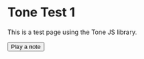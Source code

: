# Tone Test 1
This is a test page using the Tone JS library.

<script src='https://cdnjs.cloudflare.com/ajax/libs/tone/13.4.9/Tone.js'></script>
<button onclick="start()">Play a note</button>

<script>
  // ['header_wrap','footer_wrap'].forEach(x=>document.getElementById(x).style.display='none')
  document.getElementById('header_wrap').style.display='none'
  document.getElementById('footer_wrap').style.display='none'
  const synth = new Tone.PolySynth();
  synth.toMaster();

  function start(){
    Tone.start();
    synth.triggerAttackRelease("C4", 1);
  }
</script>
